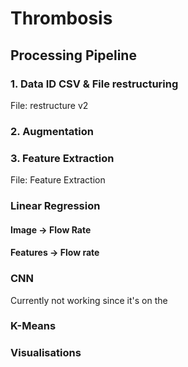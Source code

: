 # Thrombosis

## Processing Pipeline

### 1. Data ID CSV & File restructuring

File: restructure v2

### 2. Augmentation

### 3. Feature Extraction

File: Feature Extraction



### Linear Regression

#### Image -> Flow Rate

#### Features -> Flow rate

### CNN

Currently not working since it's on the 

### K-Means

### Visualisations